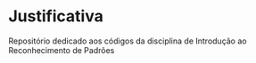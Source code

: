 # Justificativa
Repositório dedicado aos códigos da disciplina de Introdução ao Reconhecimento de Padrões
